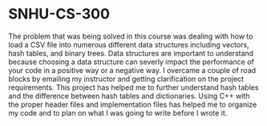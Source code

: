 # SNHU-CS-300

The problem that was being solved in this course was dealing with how to load a CSV file into numerous different data structures including vectors, hash tables, and binary trees. Data structures are important to understand because choosing a data structure can severly impact the performance of your code in a positive way or a negative way. I overcame a couple of road blocks by emailing my instructor and getting clarification on the project requirements. This project has helped me to further understand hash tables and the difference between hash tables and dictionaries. Using C++ with the proper header files and implementation files has helped me to organize my code and to plan on what I was going to write before I wrote it.
